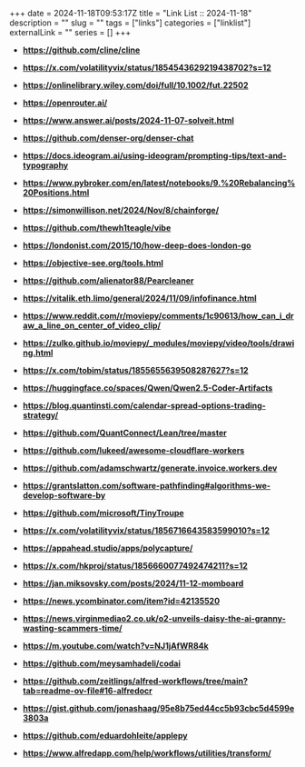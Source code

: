 +++ 
date = 2024-11-18T09:53:17Z
title = "Link List :: 2024-11-18"
description = ""
slug = ""
tags = ["links"]
categories = ["linklist"]
externalLink = ""
series = []
+++

- **https://github.com/cline/cline**

- **https://x.com/volatilityvix/status/1854543629219438702?s=12**

- **https://onlinelibrary.wiley.com/doi/full/10.1002/fut.22502**

- **https://openrouter.ai/**

- **https://www.answer.ai/posts/2024-11-07-solveit.html**

- **https://github.com/denser-org/denser-chat**

- **https://docs.ideogram.ai/using-ideogram/prompting-tips/text-and-typography**

- **https://www.pybroker.com/en/latest/notebooks/9.%20Rebalancing%20Positions.html**

- **https://simonwillison.net/2024/Nov/8/chainforge/**

- **https://github.com/thewh1teagle/vibe**

- **https://londonist.com/2015/10/how-deep-does-london-go**

- **https://objective-see.org/tools.html**

- **https://github.com/alienator88/Pearcleaner**

- **https://vitalik.eth.limo/general/2024/11/09/infofinance.html**

- **https://www.reddit.com/r/moviepy/comments/1c90613/how_can_i_draw_a_line_on_center_of_video_clip/**

- **https://zulko.github.io/moviepy/_modules/moviepy/video/tools/drawing.html**

- **https://x.com/tobim/status/1855655639508287627?s=12**

- **https://huggingface.co/spaces/Qwen/Qwen2.5-Coder-Artifacts**

- **https://blog.quantinsti.com/calendar-spread-options-trading-strategy/**

- **https://github.com/QuantConnect/Lean/tree/master**

- **https://github.com/lukeed/awesome-cloudflare-workers**

- **https://github.com/adamschwartz/generate.invoice.workers.dev**

- **https://grantslatton.com/software-pathfinding#algorithms-we-develop-software-by**

- **https://github.com/microsoft/TinyTroupe**

- **https://x.com/volatilityvix/status/1856716643583599010?s=12**

- **https://appahead.studio/apps/polycapture/**

- **https://x.com/hkproj/status/1856660077492474211?s=12**

- **https://jan.miksovsky.com/posts/2024/11-12-momboard**

- **https://news.ycombinator.com/item?id=42135520**

- **https://news.virginmediao2.co.uk/o2-unveils-daisy-the-ai-granny-wasting-scammers-time/**

- **https://m.youtube.com/watch?v=NJ1jAfWR84k**

- **https://github.com/meysamhadeli/codai**

- **https://github.com/zeitlings/alfred-workflows/tree/main?tab=readme-ov-file#16-alfredocr**

- **https://gist.github.com/jonashaag/95e8b75ed44cc5b93cbc5d4599e3803a**

- **https://github.com/eduardohleite/applepy**

- **https://www.alfredapp.com/help/workflows/utilities/transform/**

